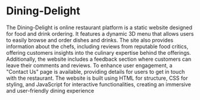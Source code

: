 # Dining-Delight

The Dining-Delight is online restaurant platform is a static website designed for food and drink ordering. It features a dynamic 3D menu that allows users to easily browse and order dishes and drinks. The site also provides information about the chefs, including reviews from reputable food critics, offering customers insights into the culinary expertise behind the offerings. Additionally, the website includes a feedback section where customers can leave their comments and reviews. To enhance user engagement, a "Contact Us" page is available, providing details for users to get in touch with the restaurant. The website is built using HTML for structure, CSS for styling, and JavaScript for interactive functionalities, creating an immersive and user-friendly dining experience
